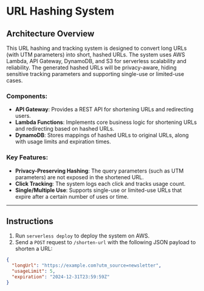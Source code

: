# URL Hashing System

## Architecture Overview

This URL hashing and tracking system is designed to convert long URLs (with UTM parameters) into short, hashed URLs. The system uses AWS Lambda, API Gateway, DynamoDB, and S3 for serverless scalability and reliability. The generated hashed URLs will be privacy-aware, hiding sensitive tracking parameters and supporting single-use or limited-use cases.

### Components:
- **API Gateway**: Provides a REST API for shortening URLs and redirecting users.
- **Lambda Functions**: Implements core business logic for shortening URLs and redirecting based on hashed URLs.
- **DynamoDB**: Stores mappings of hashed URLs to original URLs, along with usage limits and expiration times.

### Key Features:
- **Privacy-Preserving Hashing**: The query parameters (such as UTM parameters) are not exposed in the shortened URL.
- **Click Tracking**: The system logs each click and tracks usage count.
- **Single/Multiple Use**: Supports single-use or limited-use URLs that expire after a certain number of uses or time.

---

## Instructions

1. Run `serverless deploy` to deploy the system on AWS.
2. Send a `POST` request to `/shorten-url` with the following JSON payload to shorten a URL:
```json
{
  "longUrl": "https://example.com?utm_source=newsletter",
  "usageLimit": 5,
  "expiration": "2024-12-31T23:59:59Z"
}